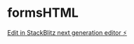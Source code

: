 # formsHTML

[Edit in StackBlitz next generation editor ⚡️](https://stackblitz.com/~/github.com/amorignacio/formsHTML)